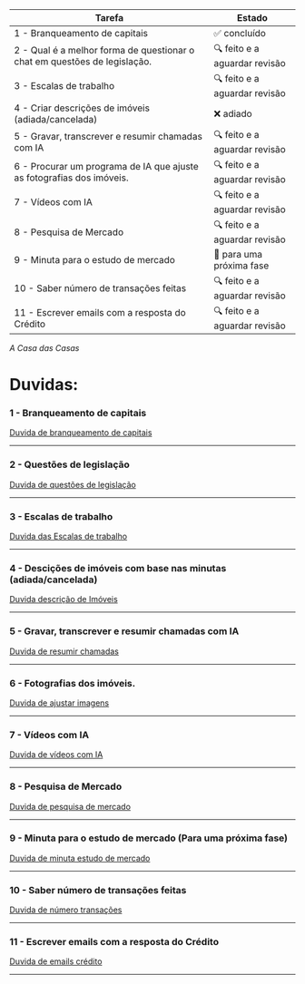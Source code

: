 | Tarefa | Estado |
|---|---|
| 1 - Branqueamento de capitais | ✅ concluído |
| 2 - Qual é a melhor forma de questionar o chat em questões de legislação. | 🔍 feito e a aguardar revisão |
| 3 - Escalas de trabalho | 🔍 feito e a aguardar revisão |
| 4 - Criar descrições de imóveis (adiada/cancelada) | ❌ adiado |
| 5 - Gravar, transcrever e resumir chamadas com IA | 🔍 feito e a aguardar revisão  |
| 6 - Procurar um programa de IA que ajuste as fotografias dos imóveis. | 🔍 feito e a aguardar revisão |
| 7 - Vídeos com IA | 🔍 feito e a aguardar revisão |
| 8 - Pesquisa de Mercado | 🔍 feito e a aguardar revisão |
| 9 - Minuta para o estudo de mercado | 📅 para uma próxima fase |
| 10 - Saber número de transações feitas | 🔍 feito e a aguardar revisão |
| 11 - Escrever emails com a resposta do Crédito | 🔍 feito e a aguardar revisão |

*A Casa das Casas* 

# Duvidas:

### 1 - Branqueamento de capitais

[Duvida de branqueamento de capitais](1-branqueamento_de_capitais/duvida_branqueamento_de_capitais.md)

---

### 2 - Questões de legislação

[Duvida de questões de legislação](2-questões_de_legislação/duvida_questões_de_legislação.md)

---

### 3 - Escalas de trabalho 

[Duvida das Escalas de trabalho](3-escala_semanal/duvida_escala_semanal.md)

---

### 4 - Descições de imóveis com base nas minutas (adiada/cancelada)

[Duvida descrição de Imóveis](4-descrições_de_imóveis/duvida_descrição_imóveis.md)

---

### 5 - Gravar, transcrever e resumir chamadas com IA

[Duvida de resumir chamadas](5-resumir_chamadas/duvida_resumir_chamadas.md)

---

### 6 - Fotografias dos imóveis.

[Duvida de ajustar imagens](6-ajustar_imagens/duvida_ajustar_imagens.md)

---

### 7 - Vídeos com IA

[Duvida de vídeos com IA](7-vídeos_com_IA/duvida_vídeos_com_IA.md)

---

### 8 - Pesquisa de Mercado

[Duvida de pesquisa de mercado](8-pesquisa_de_mercado/duvida_pesquisa_de_mercado.md)

---

### 9 - Minuta para o estudo de mercado (Para uma próxima fase)

[Duvida de minuta estudo de mercado](9-minuta_estudo_mercado/duvida_minuta_estudo_mercado.md)

---

### 10 - Saber número de transações feitas

[Duvida de número transações](10-número_transações/duvida_número_transações.md)

---

### 11 - Escrever emails com a resposta do Crédito

[Duvida de emails crédito](11-emails_crédito/duvida_emails_crédito.md)

---



